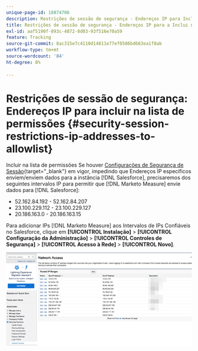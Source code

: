 ```yaml
---
unique-page-id: 18874706
description: Restrições de sessão de segurança - Endereços IP para Incluir na lista de permissões - Marketo Measure - Documentação do produto
title: Restrições de sessão de segurança - Endereços IP para a Inclui na lista de permissões
exl-id: aaf5190f-893c-4872-8d03-93f516e70a59
feature: Tracking
source-git-commit: 8ac315e7c4110d14811e77ef0586bd663ea1f8ab
workflow-type: tm+mt
source-wordcount: '84'
ht-degree: 8%

---
```


# Restrições de sessão de segurança: Endereços IP para incluir na lista de permissões {#security-session-restrictions-ip-addresses-to-allowlist}

Incluir na lista de permissões Se houver [Configurações de Segurança de Sessão](https://help.salesforce.com/articleView?id=admin_sessions.htm&amp;type=0){target="_blank"} em vigor, impedindo que Endereços IP específicos enviem/enviem dados para a instância [!DNL Salesforce], precisaremos dos seguintes intervalos IP para permitir que [!DNL Marketo Measure] envie dados para [!DNL Salesforce]:

* 52.162.84.192 - 52.162.84.207
* 23.100.229.112 - 23.100.229.127
* 20.186.163.0 - 20.186.163.15

Para adicionar IPs [!DNL Marketo Measure] aos Intervalos de IPs Confiáveis no Salesforce, clique em **[!UICONTROL Instalação]** > **[!UICONTROL Configuração da Administração]** > **[!UICONTROL Controles de Segurança]** > **[!UICONTROL Acesso à Rede]** > **[!UICONTROL Novo]**.

![](assets/1.png)
